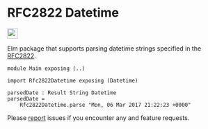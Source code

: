 # RFC2822 Datetime

<img src="https://ci.appveyor.com/api/projects/status/github/stil4m/rfc2822-datetime?branch=master&retina=true" height="24">

Elm package that supports parsing datetime strings specified in the [RFC2822](https://tools.ietf.org/html/rfc2822).

```
module Main exposing (..)

import Rfc2822Datetime exposing (Datetime)

parsedDate : Result String Datetime
parsedDate =
    Rfc2822Datetime.parse "Mon, 06 Mar 2017 21:22:23 +0000"
```

Please [report](https://github.com/stil4m/rfc2822-datetime/issues) issues if you encounter any and feature requests.
